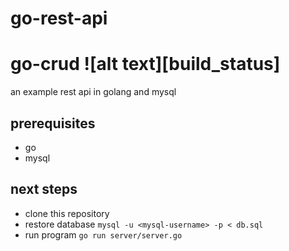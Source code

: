 # go-rest-api
# go-crud ![alt text][build_status]
an example rest api in golang and mysql
## prerequisites
- go
- mysql
## next steps
- clone this repository
- restore database `mysql -u <mysql-username> -p < db.sql`
- run program `go run server/server.go` 
